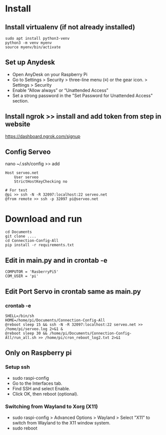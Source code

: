 # Install
## Install virtualenv (if not already installed)
```
sudo apt install python3-venv
python3 -m venv myenv
source myenv/bin/activate
```

## Set up Anydesk
- Open AnyDesk on your Raspberry Pi
- Go to Settings > Security > three-line menu (≡) or the gear icon. > Settings > Security
- Enable “Allow always” or “Unattended Access”
- Set a strong password in the "Set Password for Unattended Access" section.

## Install ngrok >> install and add token from step in website 
https://dashboard.ngrok.com/signup


## Config Serveo
nano ~/.ssh/config >> add
```
Host serveo.net
    User serveo
    StrictHostKeyChecking no
```
```
# For test
@pi >> ssh -N -R 32097:localhost:22 serveo.net
@from remote >> ssh -p 32097 pi@serveo.net
```

# Download and run
```
cd Documents 
git clone ....
cd Connection-Config-All
pip install -r requirements.txt
```

## Edit in main.py and in crontab -e
```
COMPUTOR = 'RasberryPi5'
COM_USER = 'pi'
```
## Edit Port Servo in crontab same as main.py
### crontab -e
```
SHELL=/bin/sh
HOME=/home/pi/Documents/Connection-Config-All
@reboot sleep 15 && ssh -N -R 32097:localhost:22 serveo.net >> /home/pi/serveo.log 2>&1 &
@reboot sleep 30 && /home/pi/Documents/Connection-Config-All/run_all.sh >> /home/pi/cron_reboot_log2.txt 2>&1
```





## Only on Raspberry pi
### Setup ssh
- sudo raspi-config
- Go to the Interfaces tab.
- Find SSH and select Enable.
- Click OK, then reboot (optional).

### Switching from Wayland to Xorg (X11)
- sudo raspi-config > Advanced Options > Wayland > Select "X11" to switch from Wayland to the X11 window system.
- sudo reboot




